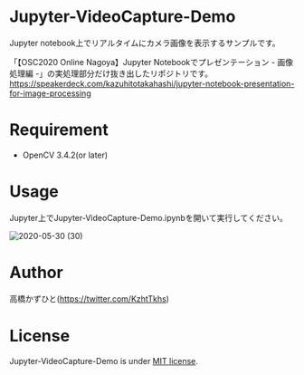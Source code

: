 # Jupyter-VideoCapture-Demo
Jupyter notebook上でリアルタイムにカメラ画像を表示するサンプルです。

「【OSC2020 Online Nagoya】Jupyter Notebookでプレゼンテーション - 画像処理編 -」の実処理部分だけ抜き出したリポジトリです。<br>
https://speakerdeck.com/kazuhitotakahashi/jupyter-notebook-presentation-for-image-processing

# Requirement
 
* OpenCV 3.4.2(or later)

# Usage
Jupyter上でJupyter-VideoCapture-Demo.ipynbを開いて実行してください。

![2020-05-30 (30)](https://user-images.githubusercontent.com/37477845/83322462-ea6a9580-a292-11ea-88e0-ab5a17c74c8c.png)

# Author
高橋かずひと(https://twitter.com/KzhtTkhs)

# License
Jupyter-VideoCapture-Demo is under [MIT license](LICENSE).
